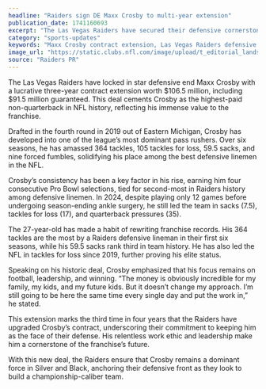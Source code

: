 ```yaml
---
headline: "Raiders sign DE Maxx Crosby to multi-year extension"
publication_date: 1741160693
excerpt: "The Las Vegas Raiders have secured their defensive cornerstone, Maxx Crosby, with a record-breaking three-year contract extension worth $106.5 million, making him the highest-paid non-quarterback in NFL history."
category: "sports-updates"
keywords: "Maxx Crosby contract extension, Las Vegas Raiders defensive end, Maxx Crosby NFL stats, Highest-paid non-quarterback NFL, Maxx Crosby sacks record, Raiders franchise records, Maxx Crosby Pro Bowl selections, NFL tackles for loss leader, Maxx Crosby 2024 season stats, Raiders defensive lineman history, Maxx Crosby leadership quotes, Las Vegas Raiders team building, Maxx Crosby ankle surgery 2024, NFL defensive end contracts, Raiders championship goals"
image_url: "https://static.clubs.nfl.com/image/upload/t_editorial_landscape_12_desktop_2x/f_auto/raiders/f4r3hrykf6hx53vhlqba.jpg"
source: "Raiders PR"
---
```


The Las Vegas Raiders have locked in star defensive end Maxx Crosby with a lucrative three-year contract extension worth $106.5 million, including $91.5 million guaranteed. This deal cements Crosby as the highest-paid non-quarterback in NFL history, reflecting his immense value to the franchise.

Drafted in the fourth round in 2019 out of Eastern Michigan, Crosby has developed into one of the league’s most dominant pass rushers. Over six seasons, he has amassed 364 tackles, 105 tackles for loss, 59.5 sacks, and nine forced fumbles, solidifying his place among the best defensive linemen in the NFL.

Crosby’s consistency has been a key factor in his rise, earning him four consecutive Pro Bowl selections, tied for second-most in Raiders history among defensive linemen. In 2024, despite playing only 12 games before undergoing season-ending ankle surgery, he still led the team in sacks (7.5), tackles for loss (17), and quarterback pressures (35).

The 27-year-old has made a habit of rewriting franchise records. His 364 tackles are the most by a Raiders defensive lineman in their first six seasons, while his 59.5 sacks rank third in team history. He has also led the NFL in tackles for loss since 2019, further proving his elite status.

<section class="tweet1897358998472712481"></section>

Speaking on his historic deal, Crosby emphasized that his focus remains on football, leadership, and winning. “The money is obviously incredible for my family, my kids, and my future kids. But it doesn’t change my approach. I’m still going to be here the same time every single day and put the work in,” he stated.

This extension marks the third time in four years that the Raiders have upgraded Crosby’s contract, underscoring their commitment to keeping him as the face of their defense. His relentless work ethic and leadership make him a cornerstone of the franchise’s future.

With this new deal, the Raiders ensure that Crosby remains a dominant force in Silver and Black, anchoring their defensive front as they look to build a championship-caliber team.

<section class="tweet1897359749236322590"></section>
